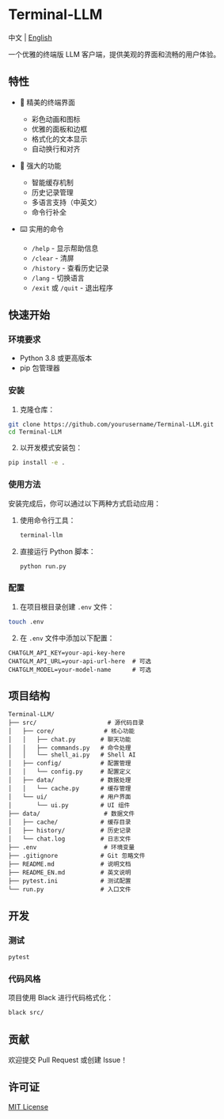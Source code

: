 # Terminal-LLM

中文 | [English](README.md)

一个优雅的终端版 LLM 客户端，提供美观的界面和流畅的用户体验。

## 特性

- 🎨 精美的终端界面
  - 彩色动画和图标
  - 优雅的面板和边框
  - 格式化的文本显示
  - 自动换行和对齐

- 🚀 强大的功能
  - 智能缓存机制
  - 历史记录管理
  - 多语言支持（中英文）
  - 命令行补全

- ⌨️ 实用的命令
  - `/help` - 显示帮助信息
  - `/clear` - 清屏
  - `/history` - 查看历史记录
  - `/lang` - 切换语言
  - `/exit` 或 `/quit` - 退出程序

## 快速开始

### 环境要求
- Python 3.8 或更高版本
- pip 包管理器

### 安装

1. 克隆仓库：
```bash
git clone https://github.com/yourusername/Terminal-LLM.git
cd Terminal-LLM
```

2. 以开发模式安装包：
```bash
pip install -e .
```

### 使用方法

安装完成后，你可以通过以下两种方式启动应用：

1. 使用命令行工具：
   ```bash
   terminal-llm
   ```

2. 直接运行 Python 脚本：
   ```bash
   python run.py
   ```

### 配置

1. 在项目根目录创建 `.env` 文件：
```bash
touch .env
```

2. 在 `.env` 文件中添加以下配置：
```env
CHATGLM_API_KEY=your-api-key-here
CHATGLM_API_URL=your-api-url-here  # 可选
CHATGLM_MODEL=your-model-name      # 可选
```

## 项目结构

```
Terminal-LLM/
├── src/                    # 源代码目录
│   ├── core/              # 核心功能
│   │   ├── chat.py       # 聊天功能
│   │   ├── commands.py   # 命令处理
│   │   └── shell_ai.py   # Shell AI
│   ├── config/           # 配置管理
│   │   └── config.py     # 配置定义
│   ├── data/             # 数据处理
│   │   └── cache.py      # 缓存管理
│   └── ui/               # 用户界面
│       └── ui.py         # UI 组件
├── data/                  # 数据文件
│   ├── cache/            # 缓存目录
│   ├── history/          # 历史记录
│   └── chat.log          # 日志文件
├── .env                   # 环境变量
├── .gitignore            # Git 忽略文件
├── README.md             # 说明文档
├── README_EN.md          # 英文说明
├── pytest.ini            # 测试配置
└── run.py                # 入口文件
```

## 开发

### 测试
```bash
pytest
```

### 代码风格
项目使用 Black 进行代码格式化：
```bash
black src/
```

## 贡献

欢迎提交 Pull Request 或创建 Issue！

## 许可证

[MIT License](LICENSE)